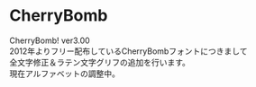 # CherryBomb
CherryBomb! ver3.00<br />
2012年よりフリー配布しているCherryBombフォントにつきまして<br />
全文字修正＆ラテン文字グリフの追加を行います。<br />
現在アルファベットの調整中。
